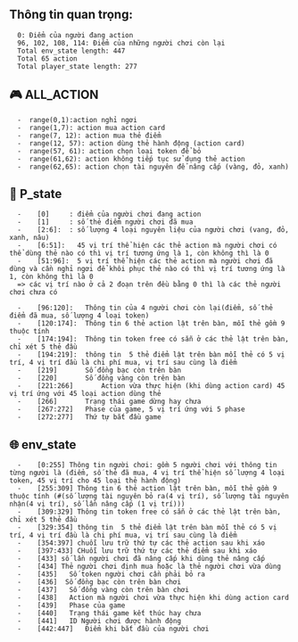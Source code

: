 ##  Thông tin quan trọng:
      0: Điểm của người đang action
      96, 102, 108, 114: Điểm của những người chơi còn lại
      Total env_state length: 447
      Total 65 action
      Total player_state length: 277

## :video_game: ALL_ACTION
      -  range(0,1):action nghỉ ngơi
      -  range(1,7): action mua action card
      -  range(7, 12): action mua thẻ điểm
      -  range(12, 57): action dùng thẻ hành động (action card)
      -  range(57, 61): action chọn loại token để bỏ
      -  range(61,62): action không tiếp tục sử dụng thẻ action
      -  range(62,65): action chọn tài nguyên để nâng cấp (vàng, đỏ, xanh)


## :bust_in_silhouette: P_state
      -    [0]     : điểm của người chơi đang action
      -    [1]     : số thẻ điểm người chơi đã mua
      -    [2:6]:  : số lượng 4 loại nguyên liệu của người chơi (vang, đỏ, xanh, nâu)
      -    [6:51]:   45 vị trí thể hiện các thẻ action mà người chơi có thể dùng thẻ nào có thì vị trí tương ứng là 1, còn không thì là 0
      -    [51:96]:  5 vị trí thể hiện các thẻ action mà người chơi đã dùng và cần nghỉ ngơi để khôi phục thẻ nào có thì vị trí tương ứng là 1, còn không thì là 0
      => các vị trí nào ở cả 2 đoạn trên đều bằng 0 thì là các thẻ người chơi chưa có

      -    [96:120]:   Thông tin của 4 người chơi còn lại(điểm, số thẻ điểm đã mua, số lượng 4 loại token)
      -    [120:174]:  Thông tin 6 thẻ action lật trên bàn, mỗi thẻ gồm 9 thuộc tính
      -    [174:194]:  Thông tin token free có sẵn ở các thẻ lật trên bàn, chỉ xét 5 thẻ đầu
      -    [194:219]:  thông tin  5 thẻ điểm lật trên bàn mỗi thẻ có 5 vị trí, 4 vị trí đầu là chi phí mua, vị trí sau cùng là điểm
      -    [219]       Số đồng bạc còn trên bàn
      -    [220]       Số đồng vàng còn trên bàn
      -    [221:266]       Action vừa thực hiện (khi dùng action card) 45 vị trí ứng với 45 loại action dùng thẻ
      -    [266]       Trạng thái game dừng hay chưa
      -    [267:272]   Phase của game, 5 vị trí ứng với 5 phase
      -    [272:277]   Thứ tự bắt đầu game



## :globe_with_meridians: env_state
      -    [0:255] Thông tin người chơi: gồm 5 người chơi với thông tin từng người là (điểm, số thẻ đã mua, 4 vị trí thể hiện số lượng 4 loại token, 45 vị trí cho 45 loại thẻ hành động)
      -    [255:309] Thông tin 6 thẻ action lật trên bàn, mỗi thẻ gồm 9 thuộc tính (#(số lượng tài nguyên bỏ ra(4 vị trí), số lượng tài nguyên nhận(4 vị trí), số lần nâng cấp (1 vị trí)))
      -    [309:329] Thông tin token free có sẵn ở các thẻ lật trên bàn, chỉ xét 5 thẻ đầu
      -    [329:354] thông tin  5 thẻ điểm lật trên bàn mỗi thẻ có 5 vị trí, 4 vị trí đầu là chi phí mua, vị trí sau cùng là điểm
      -    [354:397] chuỗi lưu trữ thứ tự các thẻ action sau khi xáo 
      -    [397:433] CHuỗi lưu trữ thứ tự các thẻ điểm sau khi xáo 
      -    [433] số lần người chơi đã nâng cấp khi dùng thẻ nâng cấp 
      -    [434] Thẻ người chơi định mua hoặc là thẻ người chơi vừa dùng
      -    [435]   Số token người chơi cần phải bỏ ra
      -    [436]  Số đồng bạc còn trên bàn chơi
      -    [437]   Số đồng vàng còn trên bàn chơi
      -    [438]   Action mà người chơi vừa thực hiện khi dùng action card
      -    [439]   Phase của game 
      -    [440]   Trạng thái game kết thúc hay chưa
      -    [441]   ID Người chơi được hành động
      -    [442:447]   Điểm khi bắt đầu của người chơi
